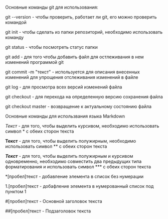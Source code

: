 Основные команды git для использования:

git --version - чтобы проверить, работает ли git, его можно проверить командой

git init - чтобы сделать из папки репозиторий, необходимо использовать команду

git status - чтобы посмотреть статус папки

git add - для того чтобы добавить файл для остлеживания в нем изменений программой git

git commit -m "текст" - используется для описания внесенных изменений для упрощения отслеживания изменений в файле

git log - для просмотра всех версий изменений файла

git checkout - для перехода на определенную версию сохранения файла

git checkout master - возвращение к актуальному состоянию файла

Основные команды для использвания языка Markdown

*Текст* - для того, чтобы выделить курсивом, необходимо использовать символ * с обеих сторон текста

**Текст** - для того, чтобы выделить полужирным, необходимо использовать символ ** с обеих сторон текста

***Текст*** - для того, чтобы выделить полужирным и курсивом одновременно, необходимо совместить два предыдущих типа форматирования и использовать символ *** с обеих сторон текста

*[пробел]текст - добавление элемента в список без нумерации

1.[пробел]текст - добафление элемента в нумерованный список под пунктом 1

#[пробел]текст - Основной заголовок текста

##[пробел]текст - Подзаголовок текста